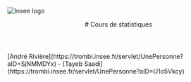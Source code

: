 ![Insee logo](https://www.data.gouv.fr/s/avatars/db/fbfd745ae543f6856ed59e3d44eb71.jpg "insee logo")
<header role="banner">
# Cours de statistiques
</header>
<main role="main">
[André Rivière](https://trombi.insee.fr/servlet/UnePersonne?aID=SjNMMDYx) - [Tayeb Saadi](https://trombi.insee.fr/servlet/UnePersonne?aID=U1o5Vkcy)
</main>
